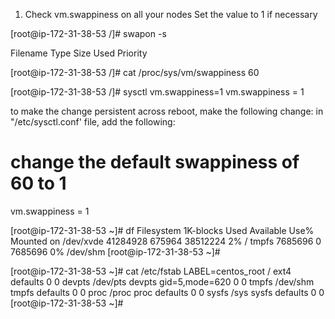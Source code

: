 
1. Check vm.swappiness on all your nodes
    Set the value to 1 if necessary

[root@ip-172-31-38-53 /]# swapon -s

Filename				Type		Size	Used	Priority

[root@ip-172-31-38-53 /]# cat /proc/sys/vm/swappiness
60

[root@ip-172-31-38-53 /]# sysctl vm.swappiness=1
vm.swappiness = 1

to make the change persistent across reboot, make the following change:
in "/etc/sysctl.conf' file, add the following:
# change the default swappiness of 60 to 1
vm.swappiness = 1

[root@ip-172-31-38-53 ~]# df
Filesystem     1K-blocks   Used Available Use% Mounted on
/dev/xvde       41284928 675964  38512224   2% /
tmpfs            7685696      0   7685696   0% /dev/shm
[root@ip-172-31-38-53 ~]# 

[root@ip-172-31-38-53 ~]# cat /etc/fstab
LABEL=centos_root		/        ext4      defaults         0 0
devpts     /dev/pts  devpts  gid=5,mode=620   0 0
tmpfs      /dev/shm  tmpfs   defaults         0 0
proc       /proc     proc    defaults         0 0
sysfs      /sys      sysfs   defaults         0 0
[root@ip-172-31-38-53 ~]# 

